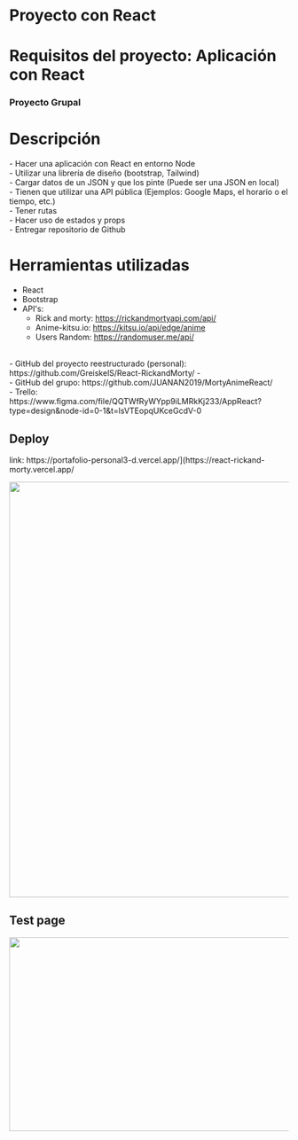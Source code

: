# Proyecto con React

<h1> Requisitos del proyecto: Aplicación con React </h1>
<h3><strong>Proyecto Grupal</strong></h3>

 # <h1>Descripción</h1>

<p>
- Hacer una aplicación con React en entorno Node
  <br>
- Utilizar una librería de diseño (bootstrap, Tailwind)
  <br>
- Cargar datos de un JSON y que los pinte (Puede ser una JSON en local)
  <br>
- Tienen que utilizar una API pública (Ejemplos: Google Maps, el horario o el tiempo, etc.)
  <br>
- Tener rutas
  <br>
- Hacer uso de estados y props
  <br>
- Entregar repositorio de Github</p>


# <h1> Herramientas utilizadas</h1>

- React
- Bootstrap
- API's:
  * Rick and morty: https://rickandmortyapi.com/api/
    <br>
  * Anime-kitsu.io: https://kitsu.io/api/edge/anime
    <br>
  * Users Random: https://randomuser.me/api/
<br>
- GitHub del proyecto reestructurado (personal): https://github.com/GreiskelS/React-RickandMorty/
- <br>
 - GitHub del grupo: https://github.com/JUANAN2019/MortyAnimeReact/
 <br>
 - Trello: https://www.figma.com/file/QQTWfRyWYpp9iLMRkKj233/AppReact?type=design&node-id=0-1&t=lsVTEopqUKceGcdV-0

<br>
<h2> Deploy </h2> link: https://portafolio-personal3-d.vercel.app/](https://react-rickand-morty.vercel.app/
<br>
<p align="center"> 
<img src="https://cdn.glitch.global/e161980a-45ab-44ce-bc00-987e99c595c5/homepage1.png?v=1704371321262" width="600" height="750">
</p>

## Test page

<p align="center"> 
  <img src="https://cdn.glitch.global/e161980a-45ab-44ce-bc00-987e99c595c5/testlighthouse.png?v=1704371329338" width="600" height="350">
</p>
